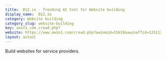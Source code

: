 ```yaml
---
title:  B12.io - Trending AI tool for Website building
display_name:  B12.io
category: Website building
category_slug: website-building
key: awin1_com_cread_php?
website: https://www.awin1.com/cread.php?awinmid=31619&awinaffid=1331123&ued=https%3A%2F%2Fwww.b12.io%2F
layout: aitool
---
```


Build websites for service providers.
